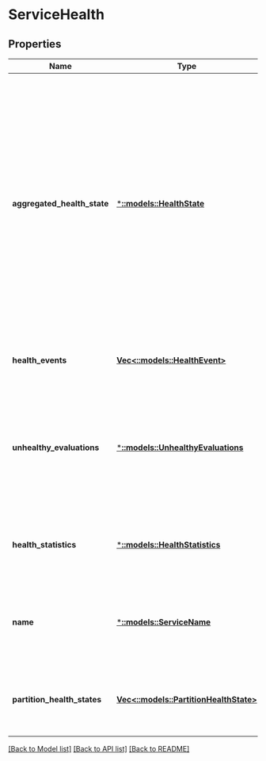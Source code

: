 # ServiceHealth

## Properties
Name | Type | Description | Notes
------------ | ------------- | ------------- | -------------
**aggregated_health_state** | [***::models::HealthState**](HealthState.md) | The HealthState representing the aggregated health state of the entity computed by Health Manager. The health evaluation of the entity reflects all events reported on the entity and its children (if any). The aggregation is done by applying the desired health policy. | [optional] [default to null]
**health_events** | [**Vec<::models::HealthEvent>**](HealthEvent.md) | The list of health events reported on the entity. | [optional] [default to null]
**unhealthy_evaluations** | [***::models::UnhealthyEvaluations**](UnhealthyEvaluations.md) | The unhealthy evaluations that show why the current aggregated health state was returned by Health Manager. | [optional] [default to null]
**health_statistics** | [***::models::HealthStatistics**](HealthStatistics.md) | Shows the health statistics for all children types of the queried entity. | [optional] [default to null]
**name** | [***::models::ServiceName**](ServiceName.md) | The name of the service whose health information is described by this object. | [optional] [default to null]
**partition_health_states** | [**Vec<::models::PartitionHealthState>**](PartitionHealthState.md) | The list of partition health states associated with the service. | [optional] [default to null]

[[Back to Model list]](../README.md#documentation-for-models) [[Back to API list]](../README.md#documentation-for-api-endpoints) [[Back to README]](../README.md)


